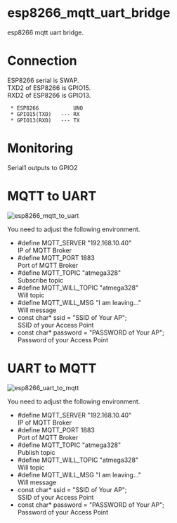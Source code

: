 # esp8266_mqtt_uart_bridge
esp8266 mqtt uart bridge.

# Connection
ESP8266 serial is SWAP.   
TXD2 of ESP8266 is GPIO15.   
RXD2 of ESP8266 is GPIO13.   

```
 * ESP8266           UNO
 * GPIO15(TXD)   --- RX
 * GPIO13(RXD)   --- TX
```

# Monitoring
Serial1 outputs to GPIO2

# MQTT to UART

![esp8266_mqtt_to_uart](https://user-images.githubusercontent.com/6020549/74579213-5246ea00-4fdc-11ea-94cf-10b20d2a71ac.jpg)

You need to adjust the following environment.

- #define MQTT_SERVER     "192.168.10.40"   
IP of MQTT Broker
- #define MQTT_PORT       1883   
Port of MQTT Broker
- #define MQTT_TOPIC      "atmega328"   
Subscribe topic
- #define MQTT_WILL_TOPIC "atmega328"   
Will topic
- #define MQTT_WILL_MSG   "I am leaving..."   
Will message
- const char* ssid = "SSID of Your AP";   
SSID of your Access Point
- const char* password = "PASSWORD of Your AP";   
Password of your Access Point


# UART to MQTT

![esp8266_uart_to_mqtt](https://user-images.githubusercontent.com/6020549/74579216-55da7100-4fdc-11ea-9b3b-a6f54c6f8bab.jpg)

You need to adjust the following environment.

- #define MQTT_SERVER     "192.168.10.40"   
IP of MQTT Broker
- #define MQTT_PORT       1883   
Port of MQTT Broker
- #define MQTT_TOPIC      "atmega328"   
Publish topic
- #define MQTT_WILL_TOPIC "atmega328"   
Will topic
- #define MQTT_WILL_MSG   "I am leaving..."   
Will message
- const char* ssid = "SSID of Your AP";   
SSID of your Access Point
- const char* password = "PASSWORD of Your AP";   
Password of your Access Point


